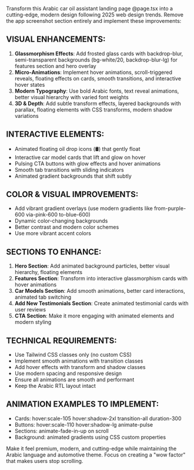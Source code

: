 Transform this Arabic car oil assistant landing page @page.tsx  into a cutting-edge, modern design following 2025 web design trends. Remove the app screenshot section entirely and implement these improvements:

## VISUAL ENHANCEMENTS:
1. **Glassmorphism Effects**: Add frosted glass cards with backdrop-blur, semi-transparent backgrounds (bg-white/20, backdrop-blur-lg) for features section and hero overlay
2. **Micro-Animations**: Implement hover animations, scroll-triggered reveals, floating effects on cards, smooth transitions, and interactive hover states
3. **Modern Typography**: Use bold Arabic fonts, text reveal animations, better visual hierarchy with varied font weights
4. **3D & Depth**: Add subtle transform effects, layered backgrounds with parallax, floating elements with CSS transforms, modern shadow variations

## INTERACTIVE ELEMENTS:
- Animated floating oil drop icons (🛢️) that gently float
- Interactive car model cards that lift and glow on hover
- Pulsing CTA buttons with glow effects and hover animations
- Smooth tab transitions with sliding indicators
- Animated gradient backgrounds that shift subtly

## COLOR & VISUAL IMPROVEMENTS:
- Add vibrant gradient overlays (use modern gradients like from-purple-600 via-pink-600 to-blue-600)
- Dynamic color-changing backgrounds
- Better contrast and modern color schemes
- Use more vibrant accent colors

## SECTIONS TO ENHANCE:
1. **Hero Section**: Add animated background particles, better visual hierarchy, floating elements
2. **Features Section**: Transform into interactive glassmorphism cards with hover animations
3. **Car Models Section**: Add smooth animations, better card interactions, animated tab switching
4. **Add New Testimonials Section**: Create animated testimonial cards with user reviews
5. **CTA Section**: Make it more engaging with animated elements and modern styling

## TECHNICAL REQUIREMENTS:
- Use Tailwind CSS classes only (no custom CSS)
- Implement smooth animations with transition classes
- Add hover effects with transform and shadow classes
- Use modern spacing and responsive design
- Ensure all animations are smooth and performant
- Keep the Arabic RTL layout intact

## ANIMATION EXAMPLES TO IMPLEMENT:
- Cards: hover:scale-105 hover:shadow-2xl transition-all duration-300
- Buttons: hover:scale-110 hover:shadow-lg animate-pulse
- Sections: animate-fade-in-up on scroll
- Background: animated gradients using CSS custom properties

Make it feel premium, modern, and cutting-edge while maintaining the Arabic language and automotive theme. Focus on creating a "wow factor" that makes users stop scrolling.